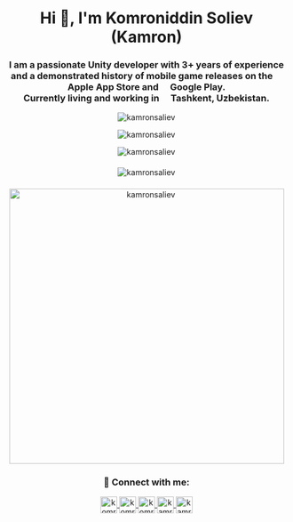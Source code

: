 <h1 align="center">Hi 👋, I'm Komroniddin Soliev (Kamron) </h1>

<h3 align="center">I am a passionate Unity developer with 3+ years of experience and a demonstrated history of mobile game releases on the <img src="https://cdn-icons-png.flaticon.com/512/5977/5977575.png" width="13"/> Apple App Store and <img src="https://cdn-icons-png.flaticon.com/512/6124/6124997.png" width="13"/> Google Play. <br> Currently living and working in <img src="https://cdn-icons-png.flaticon.com/512/6177/6177136.png" width="13"/> Tashkent, Uzbekistan.</h3>

<p align="center" style="margin-top: 10pt; margin-bottom: 10pt"> 
    <img src="https://komarev.com/ghpvc/?username=kamronsaliev&label=Profile%20views&color=0e75b6&style=flat" alt="kamronsaliev" /> 
</p>

<p align="center" style="margin-top: 10pt; margin-bottom: 10pt">
    <img src="https://github-readme-stats-git-masterrstaa-rickstaa.vercel.app/api/top-langs?username=kamronsaliev&locale=en&theme=nord&layout=compact&card_width=445" alt="kamronsaliev" />
</p>

<p align="center">
    <img style="margin-bottom: 5pt" src="https://github-readme-stats-git-masterrstaa-rickstaa.vercel.app/api?username=kamronsaliev&show_icons=true&locale=en&theme=nord&count_private=true" alt="kamronsaliev" />
</p>

<p align="center">
    <img style="margin-bottom: 5pt" src="https://github-readme-streak-stats.herokuapp.com/?user=kamronsaliev&theme=nord&no-bg=true&no-frame=true" alt="kamronsaliev" />
</p>

<p align="center"> 
    <a href="https://github.com/ryo-ma/github-profile-trophy"><img width="495pt" src="https://github-profile-trophy.vercel.app/?username=kamronsaliev&theme=nord&margin-w=10" alt="kamronsaliev" /></a> 
</p>

<h3 align="center">📧 Connect with me:</h3>

<p align="center">
    <a href="https://linkedin.com/in/komroniddin-soliev" target="blank">
        <img align="center" src="https://cdn-icons-png.flaticon.com/512/124/124011.png" alt="komroniddinsoliev" height="30" width="30" />
    </a>
    <a href="https://t.me/Kemron" target="blank">
        <img align="center" src="https://cdn-icons-png.flaticon.com/512/124/124019.png" alt="komroniddin.soliev" height="30" width="30" />
    </a>
    <a href="https://fb.com/komroniddin.soliev" target="blank">
        <img align="center" src="https://cdn-icons-png.flaticon.com/512/124/124010.png" alt="komroniddin.soliev" height="30" width="30" />
    </a>
    <a href="https://instagram.com/kamronsaliev" target="blank">
        <img align="center" src="https://cdn-icons-png.flaticon.com/512/124/124032.png" alt="kamronsaliev" height="30" width="30" />
    </a>
    <a href="mailto:kamron.saliev5@gmail.com" target="blank">
        <img align="center" src="https://cdn-icons-png.flaticon.com/512/124/124013.png" alt="kamronsaliev" height="30" width="30" />
    </a>
</p>

<!--
**KamronSaliev/KamronSaliev** is a ✨ _special_ ✨ repository because its `README.md` (this file) appears on your GitHub profile.

Here are some ideas to get you started:

- 🔭 I’m currently working on ...
- 🌱 I’m currently learning ...
- 👯 I’m looking to collaborate on ...
- 🤔 I’m looking for help with ...
- 💬 Ask me about ...
- 📫 How to reach me: ...
- 😄 Pronouns: ...
- ⚡ Fun fact: ...
-->
